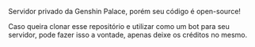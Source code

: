 Servidor privado da Genshin Palace, porém seu código é open-source!

Caso queira clonar esse repositório e utilizar como um bot para seu servidor, pode fazer isso a vontade, apenas deixe os créditos no mesmo.
